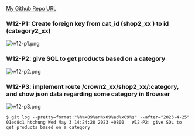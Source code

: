 [My Github Repo URL](https://github.com/Daineair/1112-2A-db-demo-410410228)

### W12-P1: Create foreign key from cat_id (shop2_xx ) to id (category2_xx)

![w12-p1.png](https://jiewhttktusvivcyqnki.supabase.co/storage/v1/object/public/demo_28/md_28_img/w12-p1.png?t=2023-05-03T06%3A04%3A49.779Z)

### W12-P2: give SQL to get products based on a category

![w12-p2.png](https://jiewhttktusvivcyqnki.supabase.co/storage/v1/object/public/demo_28/md_28_img/w12-p2.png?t=2023-05-03T06%3A22%3A25.533Z)

### W12-P3: implement route /crown2_xx/shop2_xx/:category, and show json data regarding some category in Browser

![w12-p3.png](https://jiewhttktusvivcyqnki.supabase.co/storage/v1/object/public/demo_28/md_28_img/w12-p3.png?t=2023-05-03T07%3A00%3A48.622Z)

```
$ git log --pretty=format:"%h%x09%an%x09%ad%x09%s" --after="2023-4-25"
01ed8c1 htchung Wed May 3 14:24:28 2023 +0800   W12-P2: give SQL to get products based on a category
```
